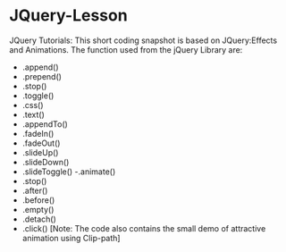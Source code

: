 # JQuery-Lesson
JQuery Tutorials:
This short coding snapshot is based on JQuery:Effects and Animations.
The function used from the jQuery Library are:
- .append()
- .prepend()
- .stop()
- .toggle()
- .css()
- .text()
- .appendTo()
- .fadeIn()
- .fadeOut()
- .slideUp()
- .slideDown()
- .slideToggle()
-.animate()
- .stop()
- .after()
- .before()
- .empty()
- .detach()
- .click()
[Note: The code also contains the small demo of attractive animation using Clip-path]



